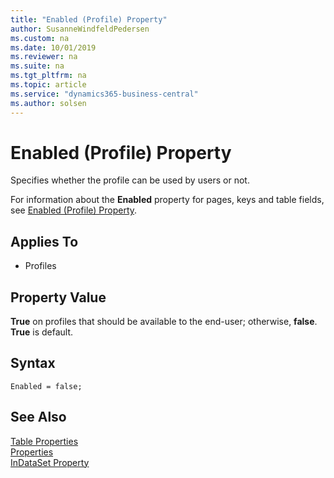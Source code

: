 ```yaml
---
title: "Enabled (Profile) Property"
author: SusanneWindfeldPedersen
ms.custom: na
ms.date: 10/01/2019
ms.reviewer: na
ms.suite: na
ms.tgt_pltfrm: na
ms.topic: article
ms.service: "dynamics365-business-central"
ms.author: solsen
---
```


# Enabled (Profile) Property
Specifies whether the profile can be used by users or not.

For information about the **Enabled** property for pages, keys and table fields, see [Enabled (Profile) Property](devenv-enabled-profile-property.md).

## Applies To  

- Profiles

## Property Value  
**True** on profiles that should be available to the end-user; otherwise, **false**. **True** is default.

## Syntax
```
Enabled = false;
```

## See Also  

[Table Properties](devenv-table-properties.md)  
[Properties](devenv-properties.md)  
[InDataSet Property](devenv-indataset-property.md)

